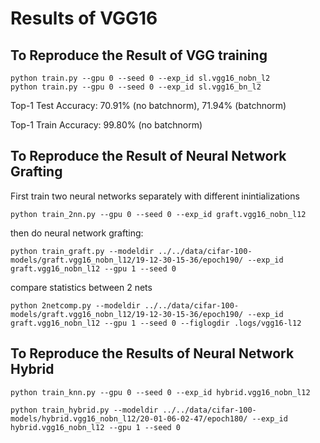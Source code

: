 # Results of VGG16

## To Reproduce the Result of VGG training

```
python train.py --gpu 0 --seed 0 --exp_id sl.vgg16_nobn_l2
python train.py --gpu 0 --seed 0 --exp_id sl.vgg16_bn_l2
```

Top-1 Test Accuracy: 70.91% (no batchnorm), 71.94% (batchnorm)

Top-1 Train Accuracy: 99.80% (no batchnorm)

## To Reproduce the Result of Neural Network Grafting

First train two neural networks separately with different inintializations

```
python train_2nn.py --gpu 0 --seed 0 --exp_id graft.vgg16_nobn_l12
```

then do neural network grafting:

```
python train_graft.py --modeldir ../../data/cifar-100-models/graft.vgg16_nobn_l12/19-12-30-15-36/epoch190/ --exp_id graft.vgg16_nobn_l12 --gpu 1 --seed 0
```

compare statistics between 2 nets

```
python 2netcomp.py --modeldir ../../data/cifar-100-models/graft.vgg16_nobn_l12/19-12-30-15-36/epoch190/ --exp_id graft.vgg16_nobn_l12 --gpu 1 --seed 0 --figlogdir .logs/vgg16-l12
```

## To Reproduce the Results of Neural Network Hybrid


```
python train_knn.py --gpu 0 --seed 0 --exp_id hybrid.vgg16_nobn_l12
```

```
python train_hybrid.py --modeldir ../../data/cifar-100-models/hybrid.vgg16_nobn_l12/20-01-06-02-47/epoch180/ --exp_id hybrid.vgg16_nobn_l12 --gpu 1 --seed 0

```